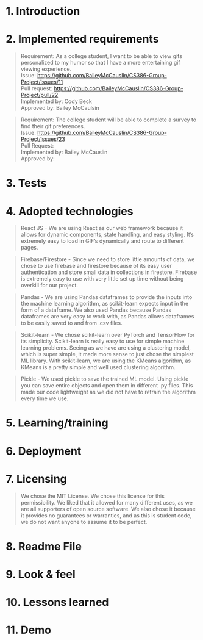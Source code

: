 # 1. Introduction

# 2. Implemented requirements
> Requirement: As a college student, I want to be able to view gifs personalized to my humor so that I have a more entertaining gif viewing experience. <br>
  Issue: https://github.com/BaileyMcCauslin/CS386-Group-Project/issues/11 <br>
  Pull request: https://github.com/BaileyMcCauslin/CS386-Group-Project/pull/22 <br>
  Implemented by: Cody Beck <br>
  Approved by: Bailey McCaulsin <br>
  
> Requirement: The college student will be able to complete a survey to find their gif preferences. <br>
  Issue: https://github.com/BaileyMcCauslin/CS386-Group-Project/issues/23 <br>
  Pull Request: <br>
  Implemented by: Bailey McCauslin <br>
  Approved by: <br>
  
> 



# 3. Tests

# 4. Adopted technologies
> React JS - We are using React as our web framework because it allows for dynamic components, state handling, and easy styling. It’s extremely easy to load in GIF’s dynamically and route to different pages.  

> Firebase/Firestore - Since we need to store little amounts of data, we chose to use firebase and firestore because of its easy user authentication and store small data in collections in firestore. Firebase is extremely easy to use with very little set up time without being overkill for our project. 

> Pandas - We are using Pandas dataframes to provide the inputs into the machine learning algorithm, as scikit-learn expects input in the form of a dataframe. We also used Pandas because Pandas dataframes are very easy to work with, as Pandas allows dataframes to be easily saved to and from .csv files.

> Scikit-learn - We chose scikit-learn over PyTorch and TensorFlow for its simplicity. Scikit-learn is really easy to use for simple machine learning problems. Seeing as we have are using a clustering model, which is super simple, it made more sense to just chose the simplest ML library. With scikit-learn, we are using the KMeans algorithm, as KMeans is a pretty simple and well used clustering algorithm. 

> Pickle - We used pickle to save the trained ML model. Using pickle you can save entire objects and open them in different .py files. This made our code lightweight as we did not have to retrain the algorithm every time we use. 

# 5. Learning/training

# 6. Deployment

# 7. Licensing
> We chose the MIT License. We chose this license for this permissibility. We liked that it allowed for many different uses, as we are all supporters of open source software. We also chose it because it provides no guarantees or warranties, and as this is student code, we do not want anyone to assume it to be perfect.

# 8. Readme File

# 9. Look & feel

# 10. Lessons learned

# 11. Demo
